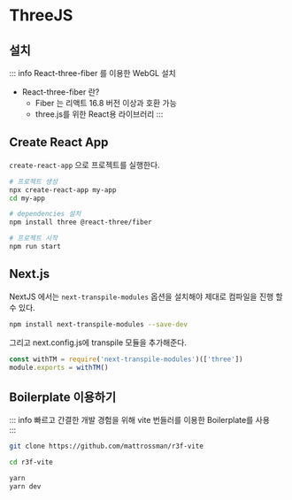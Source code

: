 # ThreeJS 

## 설치   
::: info
React-three-fiber 를 이용한 WebGL 설치
* React-three-fiber 란?
  * Fiber 는 리액트 16.8 버전 이상과 호환 가능
  * three.js를 위한 React용 라이브러리
:::

## Create React App
`create-react-app` 으로 프로젝트를 실행한다.
```sh
# 프로젝트 생성
npx create-react-app my-app
cd my-app

# dependencies 설치
npm install three @react-three/fiber

# 프로젝트 시작
npm run start
```   

## Next.js
NextJS 에서는 `next-transpile-modules` 옵션을 설치해야 제대로 컴파일을 진행 할 수 있다.

```sh   
npm install next-transpile-modules --save-dev
```   
그리고 next.config.js에 transpile 모듈을 추가해준다.


```javascript
const withTM = require('next-transpile-modules')(['three'])
module.exports = withTM()
```   

## Boilerplate 이용하기
::: info
빠르고 간결한 개발 경험을 위해 vite 번들러를 이용한 Boilerplate를 사용   
:::   

```sh   
git clone https://github.com/mattrossman/r3f-vite

cd r3f-vite

yarn
yarn dev
```   
<script setup>
  import Comment from '../../.vitepress/components/Comment.vue'
</script>
<Comment />